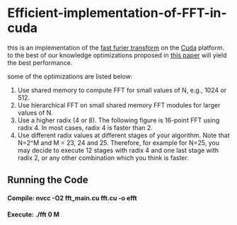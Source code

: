 # Efficient-implementation-of-FFT-in-cuda


this is an implementation of the [fast furier transform](https://en.wikipedia.org/wiki/Fast_Fourier_transform) on the [Cuda](https://en.wikipedia.org/wiki/CUDA) platform.
to the best of our knowledge optimizations proposed in [this paper](https://dl.acm.org/citation.cfm?id=1413373) will yield the best performance.

some of the optimizations are listed below:
1. Use shared memory to compute FFT for small values of N, e.g., 1024 or 512.
2. Use hierarchical FFT on small shared memory FFT modules for larger values of N.
3. Use a higher radix (4 or 8). The following figure is 16-point FFT using radix 4. In most cases, radix 4 is faster than 2.
4. Use different radix values at different stages of your algorithm. Note that N=2^M and M = 23, 24 and 25. Therefore, for example for N=25, you may decide to execute 12 stages with radix 4 and one last stage with radix 2, or any other combination which you think is faster.

## Running the Code

#### Compile: nvcc    -O2    fft_main.cu     fft.cu    -o efft

#### Execute: ./fft   0  M
